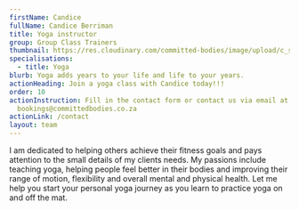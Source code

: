 ```yaml
---
firstName: Candice
fullName: Candice Berriman
title: Yoga instructor
group: Group Class Trainers
thumbnail: https://res.cloudinary.com/committed-bodies/image/upload/c_scale,f_auto,q_auto,w_600/v1644515559/trainers/Candice/candice-trainer.png
specialisations:
  - title: Yoga
blurb: Yoga adds years to your life and life to your years.
actionHeading: Join a yoga class with Candice today!!!
order: 10
actionInstruction: Fill in the contact form or contact us via email at
  bookings@committedbodies.co.za
actionLink: /contact
layout: team
---
```

I am dedicated to helping others achieve their fitness goals and pays attention to the small details of my clients needs. My passions include teaching yoga, helping people feel better in their bodies and improving their range of motion, flexibility and overall mental and physical health.
Let me help you start your personal yoga journey as you learn to practice yoga on and off the mat.